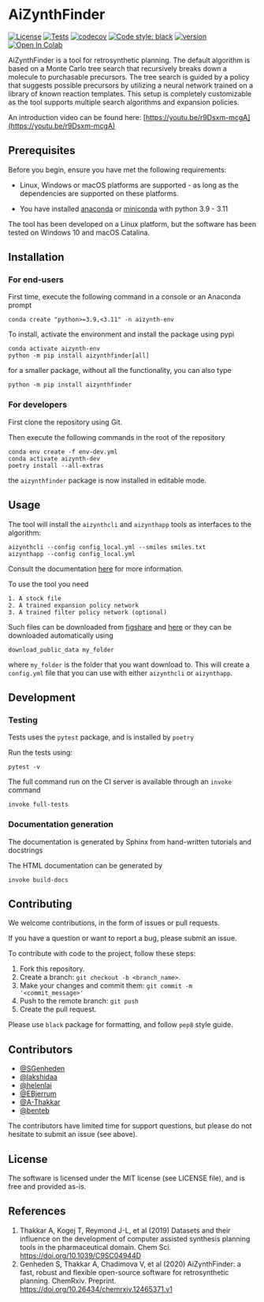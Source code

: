 # AiZynthFinder

[![License](https://img.shields.io/github/license/MolecularAI/aizynthfinder)](https://github.com/MolecularAI/aizynthfinder/blob/master/LICENSE)
[![Tests](https://github.com/MolecularAI/aizynthfinder/workflows/tests/badge.svg)](https://github.com/MolecularAI/aizynthfinder/actions?workflow=tests)
[![codecov](https://codecov.io/gh/MolecularAI/aizynthfinder/branch/master/graph/badge.svg)](https://codecov.io/gh/MolecularAI/aizynthfinder)
[![Code style: black](https://img.shields.io/badge/code%20style-black-000000.svg)](https://github.com/python/black)
[![version](https://img.shields.io/github/v/release/MolecularAI/aizynthfinder)](https://github.com/MolecularAI/aizynthfinder/releases)
[![Open In Colab](https://colab.research.google.com/assets/colab-badge.svg)](https://colab.research.google.com/github/MolecularAI/aizynthfinder/blob/master/contrib/notebook.ipynb)

AiZynthFinder is a tool for retrosynthetic planning. The default algorithm is based on a Monte Carlo tree search that recursively breaks down a molecule to purchasable precursors. The tree search is guided by a policy that suggests possible precursors by utilizing a neural network trained on a library of known reaction templates. This setup is completely customizable as the tool
supports multiple search algorithms and expansion policies.

An introduction video can be found here: [https://youtu.be/r9Dsxm-mcgA](https://youtu.be/r9Dsxm-mcgA)

## Prerequisites

Before you begin, ensure you have met the following requirements:

* Linux, Windows or macOS platforms are supported - as long as the dependencies are supported on these platforms.

* You have installed [anaconda](https://www.anaconda.com/) or [miniconda](https://docs.conda.io/en/latest/miniconda.html) with python 3.9 - 3.11

The tool has been developed on a Linux platform, but the software has been tested on Windows 10 and macOS Catalina.

## Installation

### For end-users

First time, execute the following command in a console or an Anaconda prompt

    conda create "python>=3.9,<3.11" -n aizynth-env

To install, activate the environment and install the package using pypi

    conda activate aizynth-env
    python -m pip install aizynthfinder[all]

for a smaller package, without all the functionality, you can also type

    python -m pip install aizynthfinder

### For developers

First clone the repository using Git.

Then execute the following commands in the root of the repository

    conda env create -f env-dev.yml
    conda activate aizynth-dev
    poetry install --all-extras

the `aizynthfinder` package is now installed in editable mode.


## Usage

The tool will install the `aizynthcli` and `aizynthapp` tools
as interfaces to the algorithm:

    aizynthcli --config config_local.yml --smiles smiles.txt
    aizynthapp --config config_local.yml


Consult the documentation [here](https://molecularai.github.io/aizynthfinder/) for more information.

To use the tool you need

    1. A stock file
    2. A trained expansion policy network
    3. A trained filter policy network (optional)

Such files can be downloaded from [figshare](https://figshare.com/articles/AiZynthFinder_a_fast_robust_and_flexible_open-source_software_for_retrosynthetic_planning/12334577) and [here](https://figshare.com/articles/dataset/A_quick_policy_to_filter_reactions_based_on_feasibility_in_AI-guided_retrosynthetic_planning/13280507) or they can be downloaded automatically using

```
download_public_data my_folder
```

where ``my_folder`` is the folder that you want download to.
This will create a ``config.yml`` file that you can use with either ``aizynthcli`` or ``aizynthapp``.

## Development

### Testing

Tests uses the ``pytest`` package, and is installed by `poetry`

Run the tests using:

    pytest -v

The full command run on the CI server is available through an `invoke` command

    invoke full-tests

 ### Documentation generation

The documentation is generated by Sphinx from hand-written tutorials and docstrings

The HTML documentation can be generated by

    invoke build-docs

## Contributing

We welcome contributions, in the form of issues or pull requests.

If you have a question or want to report a bug, please submit an issue.


To contribute with code to the project, follow these steps:

1. Fork this repository.
2. Create a branch: `git checkout -b <branch_name>`.
3. Make your changes and commit them: `git commit -m '<commit_message>'`
4. Push to the remote branch: `git push`
5. Create the pull request.

Please use ``black`` package for formatting, and follow ``pep8`` style guide.


## Contributors

* [@SGenheden](https://www.github.com/SGenheden)
* [@lakshidaa](https://github.com/Lakshidaa)
* [@helenlai](https://github.com/helenlai)
* [@EBjerrum](https://www.github.com/EBjerrum)
* [@A-Thakkar](https://www.github.com/A-Thakkar)
* [@benteb](https://www.github.com/benteb)

The contributors have limited time for support questions, but please do not hesitate to submit an issue (see above).

## License

The software is licensed under the MIT license (see LICENSE file), and is free and provided as-is.

## References

1. Thakkar A, Kogej T, Reymond J-L, et al (2019) Datasets and their influence on the development of computer assisted synthesis planning tools in the pharmaceutical domain. Chem Sci. https://doi.org/10.1039/C9SC04944D
2. Genheden S, Thakkar A, Chadimova V, et al (2020) AiZynthFinder: a fast, robust and flexible open-source software for retrosynthetic planning. ChemRxiv. Preprint. https://doi.org/10.26434/chemrxiv.12465371.v1
